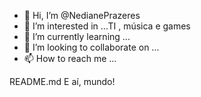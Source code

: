 - 👋 Hi, I’m @NedianePrazeres
- 👀 I’m interested in ...TI , música e games
- 🌱 I’m currently learning ...
- 💞️ I’m looking to collaborate on ...
- 📫 How to reach me ...

<!---
NedianePrazeres/NedianePrazeres is a ✨ special ✨ repository because its `README.md` (this file) appears on your GitHub profile.
You can click the Preview link to take a look at your changes.
--->
 README.md
E aí, mundo!
